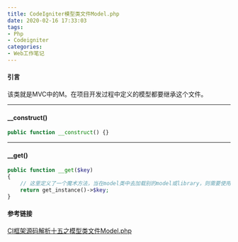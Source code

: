 ```yaml
---
title: CodeIgniter模型类文件Model.php
date: 2020-02-16 17:33:03
tags:
- Php
- Codeigniter
categories:
- Web工作笔记
---
```


#### 引言 ####
该类就是MVC中的M。在项目开发过程中定义的模型都要继承这个文件。
<!-- more -->

---

#### __construct() ####
```php
public function __construct() {}
```

---

#### __get() ####
```php
public function __get($key)
{
    // 这里定义了一个魔术方法，当在model类中去加载别的model或library，则需要使用超级控制器中已实例化的相关对象。
    return get_instance()->$key;
}
```

#### 参考链接 ####
[CI框架源码解析十五之模型类文件Model.php](https://blog.csdn.net/Zhihua_W/article/details/52953226)
